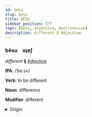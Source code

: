 ```yaml
---
id: bêsu
slug: bêsu
title: BÊSU
sidebar_position: 577
tags: [bêsu, Adjective, Austronesian]
description: different § Adjective
---
```


### bêsu&emsp;<span kind="abugida">ʋʇɐʃ</span>

*different* **§** [Adjective](../../tags/Adjective)

**IPA**: /ˈbe.sʌ/

**Verb**: to be different

**Noun**: difference

**Modifier**: different

<details>
    <summary>Origin</summary>
    Malay بيذا beza /be.zə/<br/>
    <em>Austronesian Language Family</em>
</details>